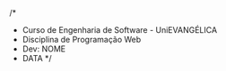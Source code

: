 /*
* Curso de Engenharia de Software - UniEVANGÉLICA 
* Disciplina de Programação Web 
* Dev: NOME 
* DATA
*/ 
<!-- AddTask.vue -->
<template>
  <div class="add-task">
    <input type="text" v-model="taskName" @keyup.enter="addTask">
    <button @click="addTask">Add Task</button>
  </div>
</template>

<script>
export default {
  data() {
    return {
      taskName: ''
    };
  },
  methods: {
    addTask() {
      if (this.taskName.trim() !== '') {
        this.$emit('add-task', this.taskName);
        this.taskName = '';
      }
    }
  }
};
</script>

<!-- Task.vue -->
<template>
  <div class="task">
    <span :class="{ completed: task.completed }">{{ task.name }}</span>
    <button @click="toggleCompletion">{{ task.completed ? 'Undo' : 'Done' }}</button>
    <button @click="removeTask">Remove</button>
  </div>
</template>

<script>
export default {
  props: ['task'],
  methods: {
    toggleCompletion() {
      this.$emit('toggle-completion', this.task.id);
    },
    removeTask() {
      this.$emit('remove-task', this.task.id);
    }
  }
};
</script>
<style scoped>
.completed {
  text-decoration: line-through;
}
</style>

<!-- TaskList.vue -->
<template>
  <div class="task-list">
    <task v-for="task in tasks" :key="task.id" :task="task"
          @toggle-completion="toggleCompletion"
          @remove-task="removeTask"></task>
  </div>
</template>

<script>
import Task from './Task.vue';

export default {
  components: {
    Task
  },
  props: ['tasks'],
  methods: {
    toggleCompletion(id) {
      this.$emit('toggle-completion', id);
    },
    removeTask(id) {
      this.$emit('remove-task', id);
    }
  }
};
</script>

<!-- App.vue -->
<template>
  <div id="app">
    <add-task @add-task="addTask"></add-task>
    <task-list :tasks="tasks"
               @toggle-completion="toggleCompletion"
               @remove-task="removeTask"></task-list>
  </div>
</template>

<script>
import AddTask from './components/AddTask.vue';
import TaskList from './components/TaskList.vue';

export default {
  name: 'App',
  components: {
    AddTask,
    TaskList
  },
  data() {
    return {
      tasks: []
    };
  },
  methods: {
    addTask(name) {
      this.tasks.push({ id: Date.now(), name, completed: false });
    },
    toggleCompletion(id) {
      const task = this.tasks.find(task => task.id === id);
      if (task) {
        task.completed = !task.completed;
      }
    },
    removeTask(id) {
      this.tasks = this.tasks.filter(task => task.id !== id);
    }
  }
};
</script>

<style>
.task-list {
  margin-top: 20px;
}
.task {
  display: flex;
  align-items: center;
  margin-bottom: 10px;
}
.task button {
  margin-left: 10px;
}
</style>
